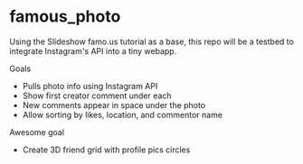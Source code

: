 famous_photo
============

Using the Slideshow famo.us tutorial as a base, this repo will be a testbed to integrate Instagram's API into
a tiny webapp.

Goals

- Pulls photo info using Instagram API
- Show first creator comment under each
- New comments appear in space under the photo
- Allow sorting by likes, location, and commentor name

Awesome goal
- Create 3D friend grid with profile pics circles
